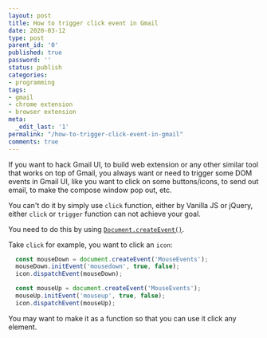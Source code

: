 ```yaml
---
layout: post
title: How to trigger click event in Gmail
date: 2020-03-12
type: post
parent_id: '0'
published: true
password: ''
status: publish
categories:
- programming
tags:
- gmail
- chrome extension
- browser extension
meta:
  _edit_last: '1'
permalink: "/how-to-trigger-click-event-in-gmail"
comments: true
---
```


If you want to hack Gmail UI, to build web extension or any other similar tool that works on top of Gmail, 
you always want or need to trigger some DOM events in Gmail UI, like you want to click on some buttons/icons,
to send out email, to make the compose window pop out, etc.

You can't do it by simply use `click` function, either by Vanilla JS or jQuery, either `click` or `trigger` function can not
achieve your goal.

You need to do this by using  [`Document.createEvent()`](https://developer.mozilla.org/en-US/docs/Web/API/Document/createEvent).

Take `click` for example, you want to click an `icon`:

```javascript
  const mouseDown = document.createEvent('MouseEvents');
  mouseDown.initEvent('mousedown', true, false);
  icon.dispatchEvent(mouseDown);

  const mouseUp = document.createEvent('MouseEvents');
  mouseUp.initEvent('mouseup', true, false);
  icon.dispatchEvent(mouseUp);
```

You may want to make it as a function so that you can use it click any element.
